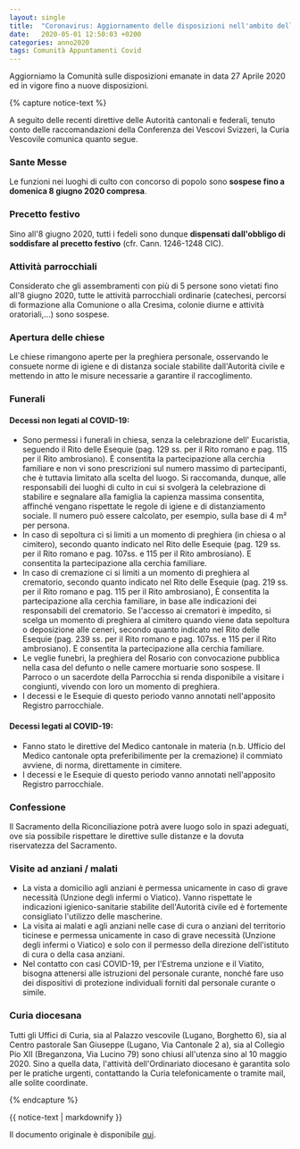 ```yaml
---
layout: single
title:  "Coronavirus: Aggiornamento delle disposizioni nell'ambito della Diocesi di Lugano"
date:   2020-05-01 12:50:03 +0200
categories: anno2020
tags: Comunità Appuntamenti Covid
---
```



Aggiorniamo la Comunità sulle disposizioni emanate in data 27 Aprile 2020 ed in vigore fino a nuove disposizioni. 




{% capture notice-text %}



A seguito delle recenti direttive delle Autorità cantonali e federali, tenuto conto delle raccomandazioni della Conferenza dei Vescovi Svizzeri, la Curia Vescovile comunica quanto segue.


### Sante Messe

Le funzioni nei luoghi di culto con concorso di popolo sono **sospese fino a domenica 8 giugno 2020 compresa**.

### Precetto festivo

Sino all'8 giugno 2020, tutti i fedeli sono dunque **dispensati dall'obbligo di soddisfare al precetto festivo** (cfr. Cann. 1246-1248 CIC).

### Attività parrocchiali

Considerato che gli assembramenti con più di 5 persone sono vietati fino all'8 giugno 2020, tutte le attività parrocchiali ordinarie (catechesi, percorsi di formazione alla Comunione o alla Cresima, colonie diurne e attività oratoriali,...) sono sospese.

###  Apertura delle chiese

Le chiese rimangono aperte per la preghiera personale, osservando le consuete norme di igiene e di distanza sociale stabilite dall'Autorità civile e mettendo in atto le misure necessarie a garantire il raccoglimento.

###  Funerali

#### Decessi non legati al COVID-19:

- Sono permessi i funerali in chiesa, senza la celebrazione dell' Eucaristia, seguendo il Rito delle Esequie (pag. 129 ss. per il Rito romano e pag. 115 per il Rito ambrosiano). È consentita la partecipazione alla cerchia familiare e non vi sono prescrizioni sul numero massimo di partecipanti, che è tuttavia limitato alla scelta del luogo. Si raccomanda, dunque, alle responsabili dei luoghi di culto in cui si svolgerà la celebrazione di stabilire e segnalare alla famiglia la capienza massima consentita, affinché vengano rispettate le regole di igiene e di distanziamento sociale. Il numero può essere calcolato, per esempio, sulla base di 4 m² per persona.
- In caso di sepoltura ci si limiti a un momento di preghiera (in chiesa o al cimitero), secondo quanto indicato nel Rito delle Esequie (pag. 129 ss. per il Rito romano e pag. 107ss. e 115 per il Rito ambrosiano). E consentita la partecipazione alla cerchia familiare.
- In caso di cremazione ci si limiti a un momento di preghiera al crematorio, secondo quanto indicato nel Rito delle Esequie (pag. 219 ss. per il Rito romano e pag. 115 per il Rito ambrosiano), È consentita la partecipazione alla cerchia familiare, in base alle indicazioni dei responsabili del crematorio. Se l'accesso ai crematori è impedito, si scelga un momento di preghiera al cimitero quando viene data sepoltura o deposizione alle ceneri, secondo quanto indicato nel Rito delle Esequie (pag. 239 ss. per il Rito romano e pag. 107ss. e 115 per il Rito ambrosiano). E consentita la partecipazione alla cerchia familiare.
- Le veglie funebri, la preghiera del Rosario con convocazione pubblica nella casa del defunto o nelle camere mortuarie sono sospese. Il Parroco o un sacerdote della Parrocchia si renda disponibile a visitare i congiunti, vivendo con loro un momento di preghiera.
- I decessi e le Esequie di questo periodo vanno annotati nell'apposito Registro parrocchiale.


#### Decessi legati al COVID-19:

- Fanno stato le direttive del Medico cantonale in materia (n.b. Ufficio del Medico cantonale opta preferibilimente per la cremazione) il commiato avviene, di norma, direttamente in cimitere.
- I decessi e le Esequie di questo periodo vanno annotati nell'apposito Registro parrocchiale.

###  Confessione

Il Sacramento della Riconciliazione potrà avere luogo solo in spazi adeguati, ove sia possibile rispettare le direttive sulle distanze e la dovuta riservatezza del Sacramento.

###  Visite ad anziani / malati

- La vista a domicilio agli anziani è permessa unicamente in caso di grave necessità (Unzione degli infermi o Viatico). Vanno rispettate le indicazioni igienico-sanitarie stabilite dell'Autorità civile ed è fortemente consigliato l'utilizzo delle mascherine.
- La visita ai malati e agli anziani nelle case di cura o anziani del territorio ticinese e permessa unicamente in caso di grave necessità (Unzione degli infermi o Viatico) e solo con il permesso della direzione dell'istituto di cura o della casa anziani.
- Nel contatto con casi COVID-19, per l'Estrema unzione e il Viatito, bisogna attenersi alle istruzioni del personale curante, nonché fare uso dei dispositivi di protezione individuali forniti dal personale curante o simile.

###  Curia diocesana

Tutti gli Uffici di Curia, sia al Palazzo vescovile (Lugano, Borghetto 6), sia al Centro pastorale San Giuseppe  (Lugano, Via Cantonale 2 a), sia al Collegio Pio XII
(Breganzona, Via Lucino 79) sono chiusi all'utenza sino al 10 maggio 2020. Sino a quella data, l'attività dell'Ordinariato diocesano è garantita solo per le pratiche urgenti, contattando la Curia telefonicamente o tramite mail, alle solite coordinate.

{% endcapture %}
<div class="notice--primary">
  {{ notice-text | markdownify }}
</div>



Il documento originale è disponibile [qui](https://www.diocesilugano.ch/wp-content/uploads/sites/2/2020/04/26/20_04_26_Comunicato-stampa_Aggiornamento-disposizioni.pdf).

